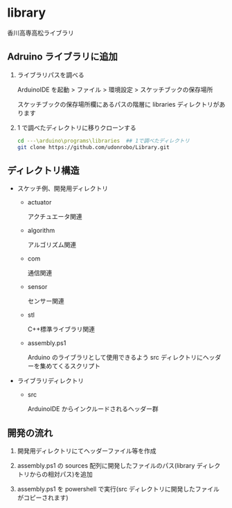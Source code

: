 # library

香川高専高松ライブラリ

## Adruino ライブラリに追加

1. ライブラリパスを調べる

    ArduinoIDE を起動 > ファイル > 環境設定 > スケッチブックの保存場所

    スケッチブックの保存場所欄にあるパスの階層に libraries ディレクトリがあります

2. 1 で調べたディレクトリに移りクローンする

    ```sh
    cd ---\arduino\programs\libraries  ## 1で調べたディレクトリ
    git clone https://github.com/udonrobo/Library.git
    ```

## ディレクトリ構造

-   スケッチ例、開発用ディレクトリ

    -   actuator

        アクチュエータ関連

    -   algorithm

        アルゴリズム関連

    -   com

        通信関連

    -   sensor

        センサー関連

    -   stl

        C++標準ライブラリ関連

    -   assembly.ps1

        Arduino のライブラリとして使用できるよう src ディレクトリにヘッダーを集めてくるスクリプト

-   ライブラリディレクトリ

    -   src

        ArduinoIDE からインクルードされるヘッダー群

## 開発の流れ

1. 開発用ディレクトリにてヘッダーファイル等を作成

2. assembly.ps1 の sources 配列に開発したファイルのパス(library ディレクトリからの相対パス)を追加

3. assembly.ps1 を powershell で実行(src ディレクトリに開発したファイルがコピーされます)
